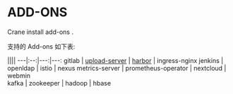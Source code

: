 # ADD-ONS

Crane install add-ons .

支持的 Add-ons 如下表:

||||
---|:--:|---:|---:
gitlab    | [upload-server]((/crane/crane/roles/add-ons/templates/upload-service))  | [harbor](/crane/crane/roles/add-ons/templates/harbor)   | ingress-nginx
jenkins   | openldap       | istio  |  nexus
metrics-server | prometheus-operator | nextcloud | webmin  
kafka | zookeeper | hadoop         | hbase
